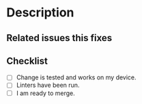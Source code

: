 # Description



## Related issues this fixes



## Checklist

<!-- Remember! You can check these boxes later after posting your PR -->

- [ ] Change is tested and works on my device.
- [ ] Linters have been run.<!-- This is handled by the GitLab CI server as preflight checks. Make sure to fix any errors found -->
- [ ] I am ready to merge.<!-- You can set the title to 'WIP: My PR' to stop merge early -->
